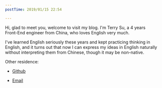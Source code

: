 ```yaml
---
postTime: 2019/01/15 22:54

---
```

Hi, glad to meet you, welcome to visit my blog. I'm Terry Su, a 4 years Front-End engineer from China, who loves English very much.

I've learned English seriously these years and kept practicing thinking in English, and it turns out that now I can express my ideas in English naturally without interpreting them from Chinese, though it may be non-native.



Other residence:
* [Github](https://github.com/Terry-Su)


* [Email](theterrysu@163.com)